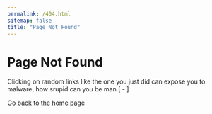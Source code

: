```yaml
---
permalink: /404.html
sitemap: false
title: "Page Not Found"
---
```


# Page Not Found

Clicking on random links like the one you just did can expose you to malware, how srupid can you be man [ - ]

[Go back to the home page](/)
